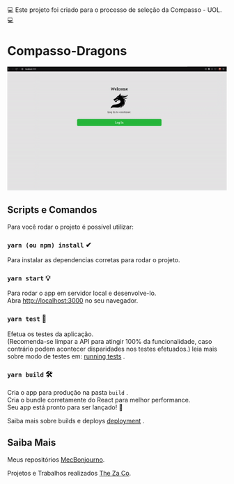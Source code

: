 💻 Este projeto foi criado para o processo de seleção da Compasso - UOL. 💻

# Compasso-Dragons

![Demo](./demo.gif)

## Scripts e Comandos

Para você rodar o projeto é possível utilizar:

### `yarn (ou npm) install` ✔

Para instalar as dependencias corretas para rodar o projeto.

### `yarn start` 💡

Para rodar o app em servidor local e desenvolve-lo.<br />
Abra [http://localhost:3000](http://localhost:3000) no seu navegador.

### `yarn test` 🔨

Efetua os testes da aplicação.<br />
(Recomenda-se limpar a API para atingir 100% da funcionalidade, caso contrário podem acontecer disparidades nos testes efetuados.)
leia mais sobre modo de testes em: [running tests](https://facebook.github.io/create-react-app/docs/running-tests) .

### `yarn build` 🛠

Cria o app para produção na pasta `build` .<br />
Cria o bundle corretamente do React para melhor performance.
<br />
Seu app está pronto para ser lançado! 🚀

Saiba mais sobre builds e deploys [deployment](https://facebook.github.io/create-react-app/docs/deployment) .


## Saiba Mais 

Meus repositórios [MecBonjourno](github.com/MecBonjourno/).

Projetos e Trabalhos realizados [The Za Co](https://theza.co/).

